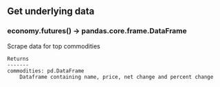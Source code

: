 ## Get underlying data 
### economy.futures() -> pandas.core.frame.DataFrame

Scrape data for top commodities

    Returns
    -------
    commodities: pd.DataFrame
        Dataframe containing name, price, net change and percent change
